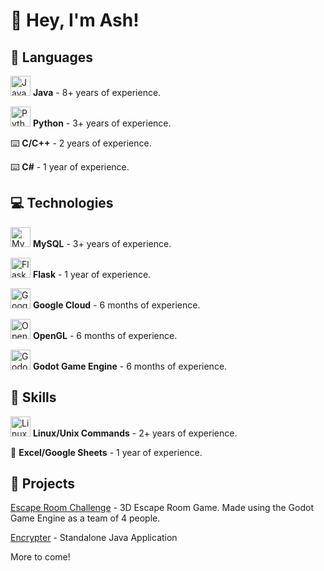 <h1>👋 Hey, I'm Ash!</h1>

<h2>📝 Languages</h2>

<img alt="Java" height="32" width="32" src="https://cdn.simpleicons.org/openjdk/000000/FFFFFF" /> **Java** - 8+ years of experience.

<img alt="Python" height="32" width="32" src="https://cdn.simpleicons.org/python/3776AB" /> **Python** - 3+ years of experience.

⌨️ **C/C++** - 2 years of experience.

⌨️ **C#** - 1 year of experience.

<h2>💻 Technologies</h2>

<img alt="MySQL" height="32" width="32" src="https://cdn.simpleicons.org/mysql/4479A1" /> **MySQL** - 3+ years of experience.

<img alt="Flask" height="32" width="32" src="https://cdn.simpleicons.org/flask/000000/FFFFFF" /> **Flask** - 1 year of experience.

<img alt="Google Cloud" height="32" width="32" src="https://cdn.simpleicons.org/googlecloud/4285F4" /> **Google Cloud** - 6 months of experience.

<img alt="OpenGL" height="32" width="32" src="https://cdn.simpleicons.org/opengl/5586A4" /> **OpenGL** - 6 months of experience.

<img alt="Godot" height="32" width="32" src="https://cdn.simpleicons.org/godotengine/478CBF" /> **Godot Game Engine** - 6 months of experience.

<h2>🏅 Skills</h2>

<img alt="Linux/Unix" height="32" width="32" src="https://cdn.simpleicons.org/linux/FCC624" /> **Linux/Unix Commands** - 2+ years of experience.

📄 **Excel/Google Sheets** - 1 year of experience.

<h2>📁 Projects</h2>

[Escape Room Challenge](https://github.com/AshSta512/escape-room-challenge) - 3D Escape Room Game. Made using the Godot Game Engine as a team of 4 people.

[Encrypter](https://github.com/AshSta512/Encrypter) - Standalone Java Application

More to come!

<!--
**AshSta512/AshSta512** is a ✨ _special_ ✨ repository because its `README.md` (this file) appears on your GitHub profile.

Here are some ideas to get you started:

- 🔭 I’m currently working on ...
- 🌱 I’m currently learning ...
- 👯 I’m looking to collaborate on ...
- 🤔 I’m looking for help with ...
- 💬 Ask me about ...
- 📫 How to reach me: ...
- 😄 Pronouns: ...
- ⚡ Fun fact: ...
-->
